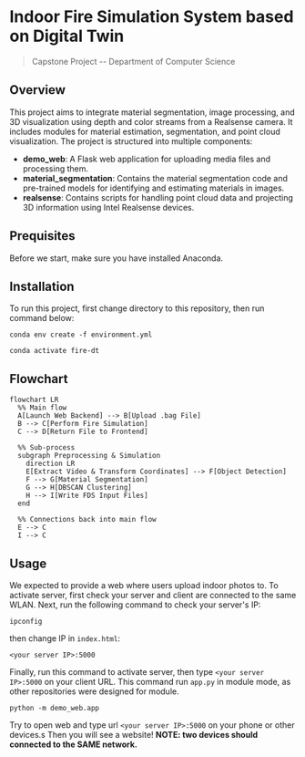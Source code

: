 # Indoor Fire Simulation System based on Digital Twin
> Capstone Project -- Department of Computer Science

## Overview

This project aims to integrate material segmentation, image processing, and 3D visualization using depth and color streams from a Realsense camera. It includes modules for material estimation, segmentation, and point cloud visualization. The project is structured into multiple components:

- **demo_web**: A Flask web application for uploading media files and processing them.
- **material_segmentation**: Contains the material segmentation code and pre-trained models for identifying and estimating materials in images.
- **realsense**: Contains scripts for handling point cloud data and projecting 3D information using Intel Realsense devices.


## Prequisites

Before we start, make sure you have installed Anaconda.

## Installation

To run this project, first change directory to this repository, then run command below:
```
conda env create -f environment.yml
```
```
conda activate fire-dt
```

## Flowchart
```mermaid
flowchart LR
  %% Main flow
  A[Launch Web Backend] --> B[Upload .bag File]
  B --> C[Perform Fire Simulation]
  C --> D[Return File to Frontend]

  %% Sub-process
  subgraph Preprocessing & Simulation
    direction LR
    E[Extract Video & Transform Coordinates] --> F[Object Detection]
    F --> G[Material Segmentation]
    G --> H[DBSCAN Clustering]
    H --> I[Write FDS Input Files]
  end

  %% Connections back into main flow
  E --> C
  I --> C
```


## Usage
We expected to provide a web where users upload indoor photos to. To activate server, first check your server and client are connected to the same WLAN.
Next, run the following command to check your server's IP:
```
ipconfig
```
then change IP in `index.html`:
```
<your server IP>:5000
```
Finally, run this command to activate server, then type `<your server IP>:5000` on your client URL.
This command run `app.py` in module mode, as other repositories were designed for module.
```
python -m demo_web.app
```
 
Try to open web and type url `<your server IP>:5000` on your phone or other devices.s
Then you will see a website!
**NOTE: two devices should connected to the SAME network.**
